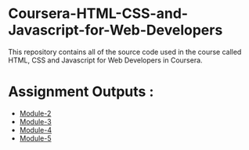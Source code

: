 # Coursera-HTML-CSS-and-Javascript-for-Web-Developers

This repository contains all of the source code used in the course called HTML, CSS and Javascript for Web Developers in Coursera.

# Assignment Outputs :

* [Module-2](https://aaditya-kumar-mittal.github.io/Coursera-HTML-CSS-and-JavaScript-for-Web-Developers/Assignments/module-2/index.html)
* [Module-3](https://aaditya-kumar-mittal.github.io/Coursera-HTML-CSS-and-JavaScript-for-Web-Developers/Assignments/module-3/index.html)
* [Module-4](https://aaditya-kumar-mittal.github.io/Coursera-HTML-CSS-and-JavaScript-for-Web-Developers/Assignments/module-4/index.html)
* [Module-5](https://aaditya-kumar-mittal.github.io/Coursera-HTML-CSS-and-JavaScript-for-Web-Developers/Assignments/module-5/index.html)
